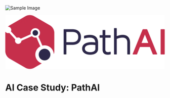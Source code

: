 <img src="[https://example.com/image.jpg](https://github.com/oigwe-frx/pathAI-case-study/blob/main/PathAI-Logo-Horizontal-RGB.png)" alt="Sample Image" width="300" height="200">

 
 ![PathAI](https://github.com/oigwe-frx/pathAI-case-study/blob/main/PathAI-Logo-Horizontal-RGB.png)
 # AI Case Study: PathAI

